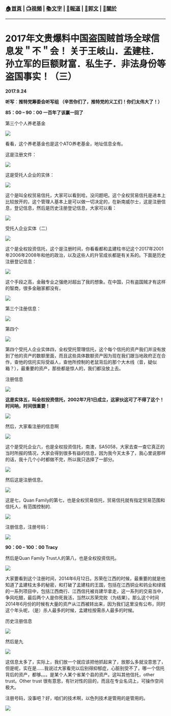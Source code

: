 ###  [:house:首頁](https://github.com/ourhimalayas/home) | [:tv:視頻](https://github.com/ourhimalayas/videos) | [:books:文字](https://github.com/ourhimalayas/txt) | [:newspaper:報道](https://github.com/ourhimalayas/news) | [:eagle:郭文](https://github.com/ourhimalayas/guomedia) | [:pray:關於](https://github.com/ourhimalayas/home/tree/master/about)
---
# **2017年文贵爆料中国盗国贼首场全球信息发＂不＂会！ 关于王岐山．孟建柱．孙立军的巨额财富．私生子．非法身份等盗国事实！（三）**

**2017.9.24**

**听写**：**推特党筹委会听写组 （辛苦你们了，推特党的义工们！你们太伟大了！）**







**85：00 – 90：00 一百年了该赢一回了**







第三个个人养老基金



[![](https://4.bp.blogspot.com/-CPNCJUld7JM/WchhCRjBpsI/AAAAAAAAAhE/_KdR2yNiRYAvN2rWndzDDmmeJA7x2SONQCLcBGAs/s640/1.PNG)](https://4.bp.blogspot.com/-CPNCJUld7JM/WchhCRjBpsI/AAAAAAAAAhE/_KdR2yNiRYAvN2rWndzDDmmeJA7x2SONQCLcBGAs/s1600/1.PNG)











看看，这个养老基金也是这个ATO养老基金，地址信息全有。



这是注册文件：



[![](https://1.bp.blogspot.com/-dp-ETKuKloQ/WchhIVI3F_I/AAAAAAAAAhI/kZOtnK72Is8rRWi_I77vyEiBeM5LRSsBACLcBGAs/s640/2.PNG)](https://1.bp.blogspot.com/-dp-ETKuKloQ/WchhIVI3F_I/AAAAAAAAAhI/kZOtnK72Is8rRWi_I77vyEiBeM5LRSsBACLcBGAs/s1600/2.PNG)







这是受托人企业的实体：



[![](https://2.bp.blogspot.com/-kJdpg0fRSFo/WchhOS25msI/AAAAAAAAAhM/XOL_dUwY2oUADWcQGSd-Y3d5zNTO4umngCLcBGAs/s640/3.PNG)](https://2.bp.blogspot.com/-kJdpg0fRSFo/WchhOS25msI/AAAAAAAAAhM/XOL_dUwY2oUADWcQGSd-Y3d5zNTO4umngCLcBGAs/s1600/3.PNG)







这个是叫全权贸易信托，大家可以看到哈，没问题吧。这个全权贸易信托是进本上比较放开的，这个管理人基本上是可以做一切决定的，在新南威尔士，这是注册信息，登记信息，然后是历史注册登记信息，大家可以看：

[![](https://2.bp.blogspot.com/-Ce7mHUSpnG4/WchhV-3DO3I/AAAAAAAAAhQ/Ys-qCazHbUsIp4svTZWDsLIN32kCvfLmACLcBGAs/s640/4.PNG)](https://2.bp.blogspot.com/-Ce7mHUSpnG4/WchhV-3DO3I/AAAAAAAAAhQ/Ys-qCazHbUsIp4svTZWDsLIN32kCvfLmACLcBGAs/s1600/4.PNG)







受托人企业实体（二）

[![](https://1.bp.blogspot.com/-M1o0qqw7-U8/WchhdVsCvoI/AAAAAAAAAhU/y2hEs5Z0ep4DMyztmsUfMHzvPvBkHBRRgCLcBGAs/s640/5.png)](https://1.bp.blogspot.com/-M1o0qqw7-U8/WchhdVsCvoI/AAAAAAAAAhU/y2hEs5Z0ep4DMyztmsUfMHzvPvBkHBRRgCLcBGAs/s1600/5.png)







这个是全权投资信托，这个是注册时间，你看看都和孟建柱书记这个2017年2001年2006年2008年和他的政治，以及这些人的升官成长都是有关系的。下面是历史注册登记信息：

[![](https://2.bp.blogspot.com/-pM6QE4WG3DQ/WchhlmzjN3I/AAAAAAAAAhY/CESDOBnnP_4zlG4qIS1468VMMq6oPXz9gCLcBGAs/s640/6.png)](https://2.bp.blogspot.com/-pM6QE4WG3DQ/WchhlmzjN3I/AAAAAAAAAhY/CESDOBnnP_4zlG4qIS1468VMMq6oPXz9gCLcBGAs/s1600/6.png)







这个手段之高，金融专业之强绝对超出了我的想象。在中国，只有盗国贼才有这样的智商，很多金融家都没有，



[![](https://3.bp.blogspot.com/-6Lqp8BtjuOs/WchhuhTDuII/AAAAAAAAAhc/cS1U2Hb0-tcRmGXsPw7JOnku2SKtzl16ACLcBGAs/s640/7.png)](https://3.bp.blogspot.com/-6Lqp8BtjuOs/WchhuhTDuII/AAAAAAAAAhc/cS1U2Hb0-tcRmGXsPw7JOnku2SKtzl16ACLcBGAs/s1600/7.png)







第三个注册信息：

[![](https://4.bp.blogspot.com/-dQs75PRxEIc/Wchh2pgeNTI/AAAAAAAAAhg/JELVxt86W3gkiEj3R7r87Eyx6YoEzShmwCLcBGAs/s640/8.png)](https://4.bp.blogspot.com/-dQs75PRxEIc/Wchh2pgeNTI/AAAAAAAAAhg/JELVxt86W3gkiEj3R7r87Eyx6YoEzShmwCLcBGAs/s1600/8.png)

第四个

[![](https://3.bp.blogspot.com/-BjgNHGNghkw/Wchh9G9gheI/AAAAAAAAAhk/nrF7o5BHxX4DSOYGHzP7RZBqmwvLoZIOACLcBGAs/s640/9.png)](https://3.bp.blogspot.com/-BjgNHGNghkw/Wchh9G9gheI/AAAAAAAAAhk/nrF7o5BHxX4DSOYGHzP7RZBqmwvLoZIOACLcBGAs/s1600/9.png)













第四个受托人企业实体四，全权受托管理信托，这个每个信托的资产我们并没有放到了他的资产的数额里面，而且这些具体数额资产因为现在我们跟当地政府正在合作，查他的信托实际受益人，查他所控制的老鼠背后的那个大木线（音，疑似箱？），最重要的资产，那些都是惊人的，我们都没放上去。



注册信息

[![](https://4.bp.blogspot.com/-BlI8L0SzWXE/WchiGsgazyI/AAAAAAAAAho/_wGZLW3Oi3cVuAeEkBIHwjKVt29qWFfIQCLcBGAs/s640/10.png)](https://4.bp.blogspot.com/-BlI8L0SzWXE/WchiGsgazyI/AAAAAAAAAho/_wGZLW3Oi3cVuAeEkBIHwjKVt29qWFfIQCLcBGAs/s1600/10.png)







**这是实体五，叫全权投资信托，2002年7月1日成立，这家伙这可了不得了这个！时间呐，时间很重要！**

[![](https://1.bp.blogspot.com/-7jTbOa7iUls/WchiQewnhxI/AAAAAAAAAhs/prctqfcyD7QRFnc-TtlCyVW38FMArPhFwCLcBGAs/s640/11.png)](https://1.bp.blogspot.com/-7jTbOa7iUls/WchiQewnhxI/AAAAAAAAAhs/prctqfcyD7QRFnc-TtlCyVW38FMArPhFwCLcBGAs/s1600/11.png)







然后，大家看注册的信息啊



[![](https://3.bp.blogspot.com/-O4SOt6TfJek/WchiY7E_d5I/AAAAAAAAAhw/hKUbqqsBK9YaQ2F4ZDCA7RExsoOV5MQ1QCLcBGAs/s640/12.png)](https://3.bp.blogspot.com/-O4SOt6TfJek/WchiY7E_d5I/AAAAAAAAAhw/hKUbqqsBK9YaQ2F4ZDCA7RExsoOV5MQ1QCLcBGAs/s1600/12.png)





这个是受托企业六，也是全权投资信托，南澳，SA5058，大家去查一查它真正的当时所报的情况，大家会得到很多有益的信息，因为我今天太多了，我心里说那样的话，我十几个小时都做不完，所以我只选择了一部分。



[![](https://1.bp.blogspot.com/-GL4yxbTq2Qs/Wchihq8VBrI/AAAAAAAAAh0/yT0jdjow8wovu0FOcoWZpC2EmSgneA2nACLcBGAs/s640/13.png)](https://1.bp.blogspot.com/-GL4yxbTq2Qs/Wchihq8VBrI/AAAAAAAAAh0/yT0jdjow8wovu0FOcoWZpC2EmSgneA2nACLcBGAs/s1600/13.png)







然后这是注册信息。

[![](https://3.bp.blogspot.com/-bYKShX28fUI/WchiqYTrQ4I/AAAAAAAAAh4/6rib99JZDGUcY7YchrKQNiiYk09AbS5PQCLcBGAs/s640/14.png)](https://3.bp.blogspot.com/-bYKShX28fUI/WchiqYTrQ4I/AAAAAAAAAh4/6rib99JZDGUcY7YchrKQNiiYk09AbS5PQCLcBGAs/s1600/14.png)







这是七，Quan Family的第七，也是全权贸易信托，贸易信托就有指定贸易范围和信托人，有范围控制的.



[![](https://2.bp.blogspot.com/-vC6iCWaFCfA/WchizKcSvjI/AAAAAAAAAh8/qUlsoiTmgX430Sv59hGzmDjnUrRm8EFxQCLcBGAs/s640/15.png)](https://2.bp.blogspot.com/-vC6iCWaFCfA/WchizKcSvjI/AAAAAAAAAh8/qUlsoiTmgX430Sv59hGzmDjnUrRm8EFxQCLcBGAs/s1600/15.png)





注册信息，注册号码：

[![](https://2.bp.blogspot.com/-hb3J7MXnPgQ/Wchi8RORXhI/AAAAAAAAAiA/KvHQi4W9lkEO9eXK8-1H2jhK4iGmHNFlQCEwYBhgL/s640/16.png)](https://2.bp.blogspot.com/-hb3J7MXnPgQ/Wchi8RORXhI/AAAAAAAAAiA/KvHQi4W9lkEO9eXK8-1H2jhK4iGmHNFlQCEwYBhgL/s1600/16.png)







**90：00 – 100：00 Tracy**

然后是Quan Family Trust人的第八，也是全权投资信托。

[![](https://3.bp.blogspot.com/-Z5jdpqtmDlc/Wchja9CIUtI/AAAAAAAAAiE/Fo6lX61pegIkRZhxf_dWyDUxJZ8PuomPQCLcBGAs/s640/17.png)](https://3.bp.blogspot.com/-Z5jdpqtmDlc/Wchja9CIUtI/AAAAAAAAAiE/Fo6lX61pegIkRZhxf_dWyDUxJZ8PuomPQCLcBGAs/s1600/17.png)









大家要看到这个注册时间，2014年6月12日。苏荣在江西的时候，最重要的就是他知道了孟建柱太多的秘密，和打破了孟建柱的王国，包括在江西铜业和钨业和绿城的一系列项目中，包括江西商行、江西信托被肖建华拿走，这一系列的交易当中，争风吃醋，最后两个人是你死我活，当然以苏荣完败（为结果）。那么这个时间2014年6月份的时候有大量的资产从江西被转出来，因为我们这里没有公布，同时这个年头呢，（是）杀人最多的时候，孟建柱按需杀人最多的时候。







历史注册信息



[![](https://3.bp.blogspot.com/-PN7IAEpSKM4/Wchjogs7FjI/AAAAAAAAAiI/83tNoBaeGQgegQ2iXecXXZHJDbMMi0gCACLcBGAs/s640/18.png)](https://3.bp.blogspot.com/-PN7IAEpSKM4/Wchjogs7FjI/AAAAAAAAAiI/83tNoBaeGQgegQ2iXecXXZHJDbMMi0gCACLcBGAs/s1600/18.png)







然后是九

[![](https://3.bp.blogspot.com/--Lg0xYnNidk/WchjxUa97_I/AAAAAAAAAiM/483Nk1IsypAIkRlwduj_cHkR5pHPco1bwCLcBGAs/s640/19.png)](https://3.bp.blogspot.com/--Lg0xYnNidk/WchjxUa97_I/AAAAAAAAAiM/483Nk1IsypAIkRlwduj_cHkR5pHPco1bwCLcBGAs/s1600/19.png)















这信息太多了，实际上，我们放一个就应该把他抓起来了，放那么多就没意思了，但是呢，实在是……我说过大家看完以后别得抑郁症，心脏别受不了，哪一个信托背后的资产，都够。。。是某个人某个省某个县的资产。这叫其他信托，other trust。Other trust 很有意思，有针对性的目的，而且在专业名词上，可操作空间极大。

注册号码，没事吧？好，咱们的技术啊，以色列技术是管用的是管用的。

[![](https://1.bp.blogspot.com/-9Sxcc2Ku9n0/Wchj6i2quVI/AAAAAAAAAiQ/xhvr1jddhoATChyjHvQOewLuEW5r1BOWQCLcBGAs/s640/20.png)](https://1.bp.blogspot.com/-9Sxcc2Ku9n0/Wchj6i2quVI/AAAAAAAAAiQ/xhvr1jddhoATChyjHvQOewLuEW5r1BOWQCLcBGAs/s1600/20.png)








  
<u></u><sub></sub><sup></sup><strike></strike>